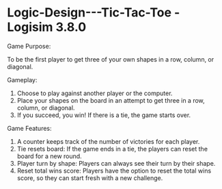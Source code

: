 # Logic-Design---Tic-Tac-Toe - Logisim 3.8.0

Game Purpose:

To be the first player to get three of your own shapes in a row, column, or diagonal.

Gameplay:

  1. Choose to play against another player or the computer.
  2. Place your shapes on the board in an attempt to get three in a row, column, or diagonal.
  3. If you succeed, you win! If there is a tie, the game starts over.
  
Game Features:

  1. A counter keeps track of the number of victories for each player.
  2. Tie resets board: If the game ends in a tie, the players can reset the board for a new round.
  3. Player turn by shape: Players can always see their turn by their shape.
  4. Reset total wins score: Players have the option to reset the total wins score, so they can start fresh with a new challenge.

